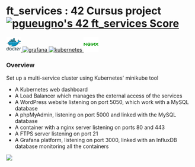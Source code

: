 # ft_services : 42 Cursus project [![pgueugno's 42 ft_services Score](https://badge42.vercel.app/api/v2/cl4cqx7ks006409jn1s8sg534/project/2138386)](https://github.com/JaeSeoKim/badge42)
<p align="left"> <a href="https://www.docker.com/" target="_blank" rel="noreferrer"> <img src="https://raw.githubusercontent.com/devicons/devicon/master/icons/docker/docker-original-wordmark.svg" alt="docker" width="40" height="40"/> </a> <a href="https://grafana.com" target="_blank" rel="noreferrer"> <img src="https://www.vectorlogo.zone/logos/grafana/grafana-icon.svg" alt="grafana" width="40" height="40"/> </a> <a href="https://kubernetes.io" target="_blank" rel="noreferrer"> <img src="https://www.vectorlogo.zone/logos/kubernetes/kubernetes-icon.svg" alt="kubernetes" width="40" height="40"/> </a> <a href="https://www.nginx.com" target="_blank" rel="noreferrer"> <img src="https://raw.githubusercontent.com/devicons/devicon/master/icons/nginx/nginx-original.svg" alt="nginx" width="40" height="40"/> </a> </p>


### Overview
Set up a multi-service cluster using Kubernetes' minikube tool
- A Kubernetes web dashboard
- A Load Balancer which manages the external access of the services
- A WordPress website listening on port 5050, which work with a MySQL database
- A phpMyAdmin, listening on port 5000 and linked with the MySQL database
- A container with a nginx server listening on ports 80 and 443
- A FTPS server listening on port 21
- A Grafana platform, listening on port 3000, linked with an InfluxDB database monitoring all the containers

![](https://user-images.githubusercontent.com/77667883/173604659-5653c847-efff-4ad9-a201-f07001713505.png)
